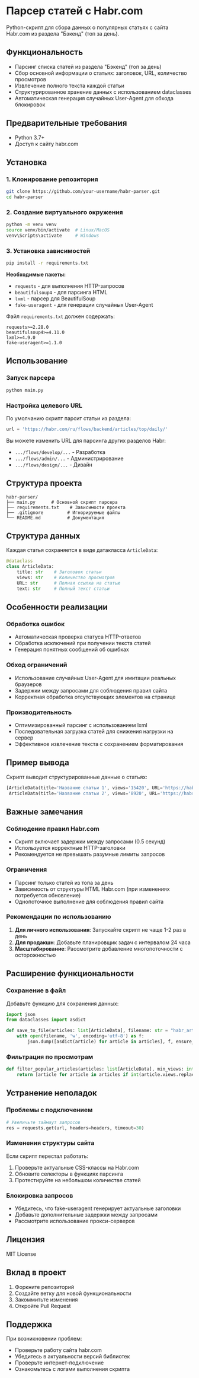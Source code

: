 # Парсер статей с Habr.com

Python-скрипт для сбора данных о популярных статьях с сайта Habr.com из раздела "Бэкенд" (топ за день).

## Функциональность

- Парсинг списка статей из раздела "Бэкенд" (топ за день)
- Сбор основной информации о статьях: заголовок, URL, количество просмотров
- Извлечение полного текста каждой статьи
- Структурированное хранение данных с использованием dataclasses
- Автоматическая генерация случайных User-Agent для обхода блокировок

## Предварительные требования

- Python 3.7+
- Доступ к сайту habr.com

## Установка

### 1. Клонирование репозитория

```bash
git clone https://github.com/your-username/habr-parser.git
cd habr-parser
```

### 2. Создание виртуального окружения

```bash
python -m venv venv
source venv/bin/activate  # Linux/MacOS
venv\Scripts\activate     # Windows
```

### 3. Установка зависимостей

```bash
pip install -r requirements.txt
```

**Необходимые пакеты:**
- `requests` - для выполнения HTTP-запросов
- `beautifulsoup4` - для парсинга HTML
- `lxml` - парсер для BeautifulSoup
- `fake-useragent` - для генерации случайных User-Agent

Файл `requirements.txt` должен содержать:
```
requests>=2.28.0
beautifulsoup4>=4.11.0
lxml>=4.9.0
fake-useragent>=1.1.0
```

## Использование

### Запуск парсера

```bash
python main.py
```

### Настройка целевого URL

По умолчанию скрипт парсит статьи из раздела:
```python
url = 'https://habr.com/ru/flows/backend/articles/top/daily/'
```

Вы можете изменить URL для парсинга других разделов Habr:
- `.../flows/develop/...` - Разработка
- `.../flows/admin/...` - Администрирование
- `.../flows/design/...` - Дизайн

## Структура проекта

```
habr-parser/
├── main.py      # Основной скрипт парсера
├── requirements.txt    # Зависимости проекта
├── .gitignore         # Игнорируемые файлы
└── README.md          # Документация
```

## Структура данных

Каждая статья сохраняется в виде датакласса `ArticleData`:

```python
@dataclass
class ArticleData:
    title: str    # Заголовок статьи
    views: str    # Количество просмотров
    URL: str      # Полная ссылка на статью
    text: str     # Полный текст статьи
```

## Особенности реализации

### Обработка ошибок

- Автоматическая проверка статуса HTTP-ответов
- Обработка исключений при получении текста статей
- Генерация понятных сообщений об ошибках

### Обход ограничений

- Использование случайных User-Agent для имитации реальных браузеров
- Задержки между запросами для соблюдения правил сайта
- Корректная обработка отсутствующих элементов на странице

### Производительность

- Оптимизированный парсинг с использованием lxml
- Последовательная загрузка статей для снижения нагрузки на сервер
- Эффективное извлечение текста с сохранением форматирования

## Пример вывода

Скрипт выводит структурированные данные о статьях:

```python
[ArticleData(title='Название статьи 1', views='15420', URL='https://habr.com/ru/post/123456/', text='Полный текст статьи...'),
 ArticleData(title='Название статьи 2', views='8920', URL='https://habr.com/ru/post/123457/', text='Полный текст статьи...')]
```

## Важные замечания

### Соблюдение правил Habr.com

- Скрипт включает задержки между запросами (0.5 секунд)
- Используется корректные HTTP-заголовки
- Рекомендуется не превышать разумные лимиты запросов

### Ограничения

- Парсинг только статей из топа за день
- Зависимость от структуры HTML Habr.com (при изменениях потребуется обновление)
- Однопоточное выполнение для соблюдения правил сайта

### Рекомендации по использованию

1. **Для личного использования**: Запускайте скрипт не чаще 1-2 раз в день
2. **Для продакшн**: Добавьте планировщик задач с интервалом 24 часа
3. **Масштабирование**: Рассмотрите добавление многопоточности с осторожностью

## Расширение функциональности

### Сохранение в файл

Добавьте функцию для сохранения данных:

```python
import json
from dataclasses import asdict

def save_to_file(articles: list[ArticleData], filename: str = "habr_articles.json"):
    with open(filename, 'w', encoding='utf-8') as f:
        json.dump([asdict(article) for article in articles], f, ensure_ascii=False, indent=2)
```

### Фильтрация по просмотрам

```python
def filter_popular_articles(articles: list[ArticleData], min_views: int = 10000):
    return [article for article in articles if int(article.views.replace(' ', '')) > min_views]
```

## Устранение неполадок

### Проблемы с подключением

```python
# Увеличьте таймаут запросов
res = requests.get(url, headers=headers, timeout=30)
```

### Изменения структуры сайта

Если скрипт перестал работать:
1. Проверьте актуальные CSS-классы на Habr.com
2. Обновите селекторы в функциях парсинга
3. Протестируйте на небольшом количестве статей

### Блокировка запросов

- Убедитесь, что fake-useragent генерирует актуальные заголовки
- Добавьте дополнительные задержки между запросами
- Рассмотрите использование прокси-серверов

## Лицензия

MIT License

## Вклад в проект

1. Форкните репозиторий
2. Создайте ветку для новой функциональности
3. Закоммитьте изменения
4. Откройте Pull Request

## Поддержка

При возникновении проблем:
- Проверьте работу сайта habr.com
- Убедитесь в актуальности версий библиотек
- Проверьте интернет-подключение
- Ознакомьтесь с логами выполнения скрипта

